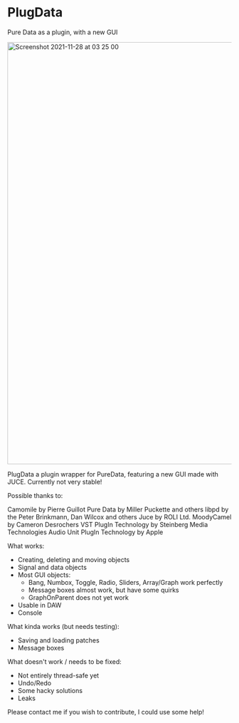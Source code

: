 # PlugData
Pure Data as a plugin, with a new GUI

<img width="948" alt="Screenshot 2021-11-28 at 03 25 00" src="https://user-images.githubusercontent.com/44585538/143726469-66ece9d1-77ba-46e3-a24e-7e2ff650dc4d.png">

PlugData a plugin wrapper for PureData, featuring a new GUI made with JUCE. Currently not very stable!

Possible thanks to:

Camomile by Pierre Guillot
Pure Data by Miller Puckette and others
libpd by the Peter Brinkmann, Dan Wilcox and others
Juce by ROLI Ltd.
MoodyCamel by Cameron Desrochers
VST PlugIn Technology by Steinberg Media Technologies
Audio Unit PlugIn Technology by Apple

What works:
- Creating, deleting and moving objects
- Signal and data objects
- Most GUI objects:
  - Bang, Numbox, Toggle, Radio, Sliders, Array/Graph work perfectly
  - Message boxes almost work, but have some quirks
  - GraphOnParent does not yet work
- Usable in DAW
- Console

What kinda works (but needs testing):
- Saving and loading patches
- Message boxes

What doesn't work / needs to be fixed:
- Not entirely thread-safe yet
- Undo/Redo
- Some hacky solutions
- Leaks

Please contact me if you wish to contribute, I could use some help!
